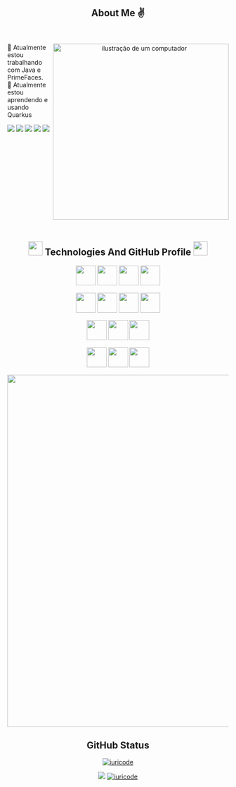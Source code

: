 <h2 align="center"> About Me ✌️</h2>
</br>
<div align="center">
  <img src="https://raw.githubusercontent.com/MicaelliMedeiros/micaellimedeiros/master/image/computer-illustration.png" alt="ilustração de um computador" min-width="400px" max-width="400px" width="400px" align="right">

  <p align="left"> 
    🔭 Atualmente estou trabalhando com Java e PrimeFaces. 
  <br/>
    🌱 Atualmente estou aprendendo e usando Quarkus
  </p>
  
  <p align="left">
  <a href="mailto:lucasviniciuscruz2020@gmail.com?subject= contate me&body=" alt="Gmail">
  <img src="https://img.shields.io/badge/-Gmail-FF0000?style=flat-square&labelColor=FF0000&logo=gmail&logoColor=white&link=LINK-DO-SEU-GMAIL" /></a>

  <a href="https://www.linkedin.com/in/lucas-santos0235647/" alt="LinkedIn">
  <img src="https://img.shields.io/badge/-Linkedin-0e76a8?style=flat-square&logo=Linkedin&logoColor=white&link=LINK-DO-SEU-LINKEDIN" /></a>

  <a href="https://wa.me/5586998182110" alt="WhatsApp">
  <img src="https://img.shields.io/badge/-WhatsApp-25d366?style=flat-square&labelColor=25d366&logo=whatsapp&logoColor=white&link=API-DO-SEU-WHATSAPP"/></a>

  <a href="#" alt="Facebook">
  <img src="https://img.shields.io/badge/-Facebook-3b5998?style=flat-square&labelColor=3b5998&logo=facebook&logoColor=white&link=LINK-DO-SEU-FACEBOOK"/></a>

  <a href="https://www.instagram.com/luka_santos_/" alt="Instagram">
  <img src="https://img.shields.io/badge/-Instagram-DF0174?style=flat-square&labelColor=DF0174&logo=instagram&logoColor=white&link=https://www.instagram.com/luka_santos_/"/></a>
  </p>
</div>
<p>&nbsp;</p>
<p>&nbsp;</p>
<p>&nbsp;</p>
<p>&nbsp;</p>
<p>&nbsp;</p>
<p>&nbsp;</p>
<p>&nbsp;</p>



<h2  align="center"> 
  <img src = "https://media2.giphy.com/media/QssGEmpkyEOhBCb7e1/giphy.gif?cid=ecf05e47a0n3gi1bfqntqmob8g9aid1oyj2wr3ds3mg700bl&rid=giphy.gif" width = 32px height=32px >  
  Technologies And GitHub Profile
  <img src = "https://media2.giphy.com/media/QssGEmpkyEOhBCb7e1/giphy.gif?cid=ecf05e47a0n3gi1bfqntqmob8g9aid1oyj2wr3ds3mg700bl&rid=giphy.gif" width = 32px height=32px >
</h2>

<div  align="center">
  <code><img height="45" src="https://cdn.jsdelivr.net/gh/devicons/devicon/icons/react/react-original.svg"></code>
  <code><img height="45" src="https://cdn.jsdelivr.net/gh/devicons/devicon@latest/icons/nextjs/nextjs-original.svg" /></code>
  <code><img height="45" src="https://cdn.jsdelivr.net/gh/devicons/devicon@latest/icons/sass/sass-original.svg" /></code>
  <code><img height="45" src="https://cdn.jsdelivr.net/gh/devicons/devicon@latest/icons/tailwindcss/tailwindcss-original.svg" /></code>
  
  <code><img height="45" src="https://cdn.jsdelivr.net/gh/devicons/devicon/icons/typescript/typescript-plain.svg"></code>
  <code><img height="45" src="https://cdn.jsdelivr.net/gh/devicons/devicon@latest/icons/nodejs/nodejs-original-wordmark.svg" /></code>
  <code><img height="45" src="https://cdn.jsdelivr.net/gh/devicons/devicon@latest/icons/python/python-original.svg" /></code>
  <code><img height="45" src="https://cdn.jsdelivr.net/gh/devicons/devicon@latest/icons/java/java-original.svg" /></code>

  <code><img height="45"  src="https://cdn.jsdelivr.net/gh/devicons/devicon@latest/icons/quarkus/quarkus-original.svg" /></code>
  <code><img height="45" src="https://cdn.jsdelivr.net/gh/devicons/devicon@latest/icons/django/django-plain.svg" /></code>
  <code><img height="45" src="https://cdn.jsdelivr.net/gh/devicons/devicon@latest/icons/electron/electron-original.svg"/></code>

  <code><img height="45" src="https://cdn.jsdelivr.net/gh/devicons/devicon@latest/icons/postgresql/postgresql-original.svg" /></code>
  <code><img height="45" src="https://cdn.jsdelivr.net/gh/devicons/devicon@latest/icons/prisma/prisma-original.svg" /></code>
  <code><img height="45" src="https://cdn.jsdelivr.net/gh/devicons/devicon@latest/icons/docker/docker-original-wordmark.svg" /></code>

   <div align="right">
   <p align="center">
    <a
      href="https://github.com/ryo-ma/github-profile-trophy"
      title="repositório de troféus"
    >
      <img
        width="800"
        src="https://github-profile-trophy.vercel.app/?username=L3Santos&column=8&theme=darkhub&no-frame=true&no-bg=true"
      />
    </a>
  </p>
 </div>
</div>          

<h2 align="center"> GitHub Status </h2>
<div align="center">

[![iuricode](https://github-readme-stats.vercel.app/api/top-langs/?username=L3Santos&theme=dark&hide_langs_below=1)](https://github.com/anuraghazra/github-readme-stats)

<img src="http://github-readme-streak-stats.herokuapp.com?user=L3Santos&theme=dark&hide_border=true&date_format=j%2Fn%5B%2FY%5D"></img>
[![iuricode](https://github-readme-stats.vercel.app/api?username=L3Santos&theme=dark)](https://github.com/anuraghazra/github-readme-stats)

</div>

